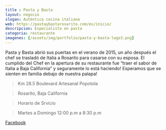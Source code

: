 ```yaml
---
title : Pasta y Basta
layout: negocio
slogan: Auténtica cocina italiana
web: https://pastaybastarosarito.com/es/inicio/
descripcion: Especialista en pasta
categoria: restaurante
imagenes: [/assets/img/portfolio/pasta-y-basta-logo3.png]
---
```


Pasta y Basta abrió sus puertas en el verano de 2015, un año después el chef se trasladó de Italia a Rosarito para casarse con su esposa. El cumplido del Chef en la apertura de su restaurante fue “traer el sabor de Italia a Baja California” y seguramente lo está haciendo! Esperamos que se sienten en familia debajo de nuestra palapa!

>Km 28.5 Boulevard Artesanal Popotola

>Rosarito, Baja California

>Horario de Srvicio

>Martes a Domingo 12:00 p.m a 8:30 p.m

[Facebook](https://www.facebook.com/ChefChristianGritti)
